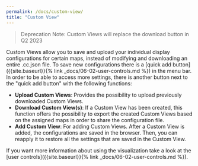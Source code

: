 ```yaml
---
permalink: /docs/custom-view/
title: "Custom View"
---
```


> Deprecation Note: Custom Views will replace the download button in Q2 2023

Custom Views allow you to save and upload your individual display configurations for certain maps, instead of modifying
and downloading an entire .cc.json file. To save new configurations there is a
[quick add button]({{site.baseurl}}{% link _docs/06-02-user-controls.md %})
in the menu bar. In order to be able to access more settings, there is another button next to the "quick add button"
with the following functions:

-   **Upload Custom Views**: Provides the possibility to upload previously downloaded Custom Views.
-   **Download Custom View(s)**: If a Custom View has been created, this function offers the possibility to export the
    created Custom Views based on the assigned maps in order to share the configuration file.
-   **Add Custom View**: For adding Custom Views. After a Custom View is added, the configurations are saved in the
    browser. Then, you can reapply it to restore all the settings that are saved in the Custom View.

If you want more information about using the visualization take a look at the
[user controls]({{site.baseurl}}{% link _docs/06-02-user-controls.md %}).
